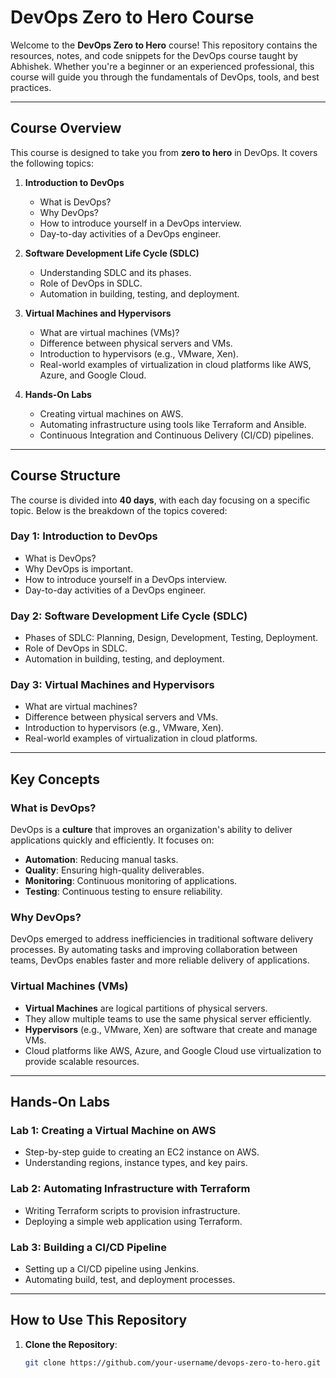 # DevOps Zero to Hero Course

Welcome to the **DevOps Zero to Hero** course! This repository contains the resources, notes, and code snippets for the DevOps course taught by Abhishek. Whether you're a beginner or an experienced professional, this course will guide you through the fundamentals of DevOps, tools, and best practices.

---

## Course Overview

This course is designed to take you from **zero to hero** in DevOps. It covers the following topics:

1. **Introduction to DevOps**
   - What is DevOps?
   - Why DevOps?
   - How to introduce yourself in a DevOps interview.
   - Day-to-day activities of a DevOps engineer.

2. **Software Development Life Cycle (SDLC)**
   - Understanding SDLC and its phases.
   - Role of DevOps in SDLC.
   - Automation in building, testing, and deployment.

3. **Virtual Machines and Hypervisors**
   - What are virtual machines (VMs)?
   - Difference between physical servers and VMs.
   - Introduction to hypervisors (e.g., VMware, Xen).
   - Real-world examples of virtualization in cloud platforms like AWS, Azure, and Google Cloud.

4. **Hands-On Labs**
   - Creating virtual machines on AWS.
   - Automating infrastructure using tools like Terraform and Ansible.
   - Continuous Integration and Continuous Delivery (CI/CD) pipelines.

---

## Course Structure

The course is divided into **40 days**, with each day focusing on a specific topic. Below is the breakdown of the topics covered:

### Day 1: Introduction to DevOps
- What is DevOps?
- Why DevOps is important.
- How to introduce yourself in a DevOps interview.
- Day-to-day activities of a DevOps engineer.

### Day 2: Software Development Life Cycle (SDLC)
- Phases of SDLC: Planning, Design, Development, Testing, Deployment.
- Role of DevOps in SDLC.
- Automation in building, testing, and deployment.

### Day 3: Virtual Machines and Hypervisors
- What are virtual machines?
- Difference between physical servers and VMs.
- Introduction to hypervisors (e.g., VMware, Xen).
- Real-world examples of virtualization in cloud platforms.

---

## Key Concepts

### What is DevOps?
DevOps is a **culture** that improves an organization's ability to deliver applications quickly and efficiently. It focuses on:
- **Automation**: Reducing manual tasks.
- **Quality**: Ensuring high-quality deliverables.
- **Monitoring**: Continuous monitoring of applications.
- **Testing**: Continuous testing to ensure reliability.

### Why DevOps?
DevOps emerged to address inefficiencies in traditional software delivery processes. By automating tasks and improving collaboration between teams, DevOps enables faster and more reliable delivery of applications.

### Virtual Machines (VMs)
- **Virtual Machines** are logical partitions of physical servers.
- They allow multiple teams to use the same physical server efficiently.
- **Hypervisors** (e.g., VMware, Xen) are software that create and manage VMs.
- Cloud platforms like AWS, Azure, and Google Cloud use virtualization to provide scalable resources.

---

## Hands-On Labs

### Lab 1: Creating a Virtual Machine on AWS
- Step-by-step guide to creating an EC2 instance on AWS.
- Understanding regions, instance types, and key pairs.

### Lab 2: Automating Infrastructure with Terraform
- Writing Terraform scripts to provision infrastructure.
- Deploying a simple web application using Terraform.

### Lab 3: Building a CI/CD Pipeline
- Setting up a CI/CD pipeline using Jenkins.
- Automating build, test, and deployment processes.

---

## How to Use This Repository

1. **Clone the Repository**:
   ```bash
   git clone https://github.com/your-username/devops-zero-to-hero.git
